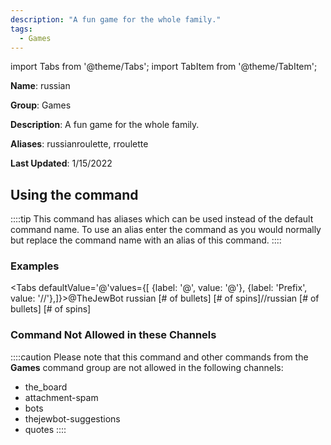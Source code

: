 ```yaml
---
description: "A fun game for the whole family."
tags:
  - Games
---
```

import Tabs from '@theme/Tabs';
import TabItem from '@theme/TabItem';

**Name**: russian

**Group**: Games

**Description**: A fun game for the whole family.

**Aliases**: russianroulette, rroulette

**Last Updated**: 1/15/2022

## Using the command

::::tip
This command has aliases which can be used instead of the default command name. To use an alias enter the command as you would normally but replace the command name with an alias of this command.
::::

### Examples
<Tabs defaultValue='@'values={[ {label: '@', value: '@'}, {label: 'Prefix', value: '//'},]}><TabItem value='@'>@TheJewBot russian [# of bullets] [# of spins]</TabItem><TabItem value='//'>//russian [# of bullets] [# of spins]</TabItem></Tabs>

### Command Not Allowed in these Channels
::::caution Please note that this command and other commands from the **Games** command group are not allowed in the following channels:
- the_board
- attachment-spam
- bots
- thejewbot-suggestions
- quotes
::::